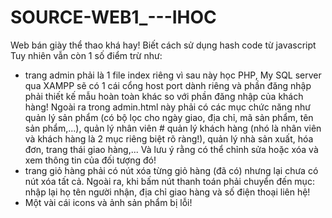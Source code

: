 # SOURCE-WEB1_---IHOC

Web bán giày thể thao khá hay! Biết cách sử dụng hash code từ javascript
Tuy nhiên vẫn còn 1 số điểm trừ như: 
 + trang admin phải là 1 file index riêng vì sau này học PHP, My SQL server qua XAMPP sẽ có 1 cái cổng host port dành riêng và phần đăng nhập phải thiết kế mẫu hoàn toàn khác so với phần đăng nhập của khách hàng! Ngoài ra trong admin.html này phải có các mục chức năng như quản lý sản phẩm (có bộ lọc cho ngày giao, địa chỉ, mã sản phẩm, tên sản phẩm,...), quản lý nhân viên # quản lý khách hàng (nhó là nhân viên và khách hàng là 2 mục riêng biệt rõ ràng!), quản lý nhà sản xuất, hóa đơn, trang thái giao hàng,... Và lưu ý rằng có thể chỉnh sửa hoặc xóa và xem thông tin của đối tượng đó!
 + trang giỏ hàng phải có nút xóa từng giỏ hàng (đã có) nhưng lại chưa có nút xóa tất cả. Ngoài ra, khi bấm nút thanh toán phải chuyển đến mục: nhập lại họ tên người nhận, địa chỉ giao hàng và số điện thoại liên hệ!
 + Một vài cái icons và ảnh sản phẩm bị lỗi!
